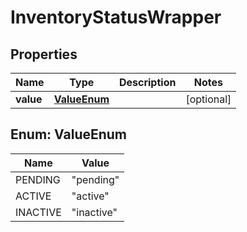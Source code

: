 
# InventoryStatusWrapper

## Properties
Name | Type | Description | Notes
------------ | ------------- | ------------- | -------------
**value** | [**ValueEnum**](#ValueEnum) |  |  [optional]


<a name="ValueEnum"></a>
## Enum: ValueEnum
Name | Value
---- | -----
PENDING | &quot;pending&quot;
ACTIVE | &quot;active&quot;
INACTIVE | &quot;inactive&quot;



